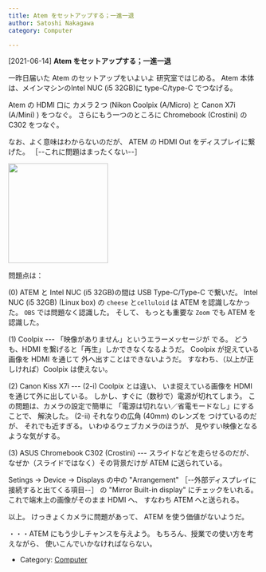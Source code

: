 ```yaml
---
title: Atem をセットアップする；一進一退
author: Satoshi Nakagawa
category: Computer

---
```


[2021-06-14] **Atem をセットアップする；一進一退** 

 一昨日届いた Atem のセットアップをいよいよ
研究室ではじめる。
Atem 本体は、メインマシンのIntel NUC (i5 32GB)に
type-C/type-C でつなげる。

 Atem の HDMI 口に
カメラ２つ (Nikon Coolpix (A/Micro) と
Canon X7i (A/Mini) ) をつなぐ。
さらにもう一つのところに
Chromebook (Crostini) の C302 をつなぐ。

 なお、よく意味はわからないのだが、
ATEM の HDMI Out をディスプレイに繋げた。
［--これに問題はまったくない--］

<a href="/dot/atem.jpg">
<img src="/dot/atem.jpg" alt="" width="200"/></a>

 問題点は：

 (0) ATEM と Intel NUC (i5 32GB)の間は
USB Type-C/Type-C で繋いだ。
Intel NUC (i5 32GB) (Linux box) の
`cheese` と`celluloid` は
ATEM を認識しなかった。
`OBS` では問題なく認識した。
そして、
もっとも重要な `Zoom` でも ATEM を
認識した。

 (1) Coolpix ---
「映像がありません」というエラーメッセージが
でる。
どうも、HDMI を繋げると「再生」しかできなくなるようだ。
Coolpix が捉えている画像を HDMI を通じて
外へ出すことはできないようだ。
すなわち、（以上が正しければ）Coolpix は使えない。

 (2) Canon Kiss X7i ---
(2-i) Coolpix とは違い、
いま捉えている画像を HDMI を通じて外に出している。
しかし、すぐに（数秒で）電源が切れてしまう。
この問題は、カメラの設定で簡単に
「電源は切れない／省電モードなし」にすることで、
解決した。
(2-ii) それなりの広角 (40mm) のレンズを
つけているのだが、
それでも近すぎる。
いわゆるウェブカメラのほうが、
見やすい映像となるような気がする。

 (3) ASUS Chromebook C302 (Crostini) ---
スライドなどを走らせるのだが、
なぜか（スライドではなく）その背景だけが
ATEM に送られている。

 Setings -> Device -> Displays の中の
"Arrangement" ［--外部ディスプレイに接続すると出てくる項目--］ の
"Mirror Built-in display" にチェックをいれる。
これで端末上の画像がそのまま HDMI へ、
すなわち ATEM へと送られる。

 以上。
けっきょくカメラに問題があって、
ATEM を使う価値がないようだ。

 ・・・ATEM にもう少しチャンスを与えよう。
もちろん、授業での使い方を考えながら、
使いこんでいかなければならない。

- Category: [Computer](https://merapano.github.io/categories.html#Computer)

